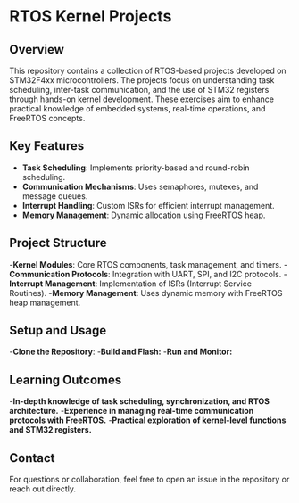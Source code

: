 # RTOS Kernel Projects

## Overview  
This repository contains a collection of RTOS-based projects developed on STM32F4xx microcontrollers. The projects focus on understanding task scheduling, inter-task communication, and the use of STM32 registers through hands-on kernel development. These exercises aim to enhance practical knowledge of embedded systems, real-time operations, and FreeRTOS concepts.

## Key Features  
- **Task Scheduling**: Implements priority-based and round-robin scheduling.  
- **Communication Mechanisms**: Uses semaphores, mutexes, and message queues.  
- **Interrupt Handling**: Custom ISRs for efficient interrupt management.  
- **Memory Management**: Dynamic allocation using FreeRTOS heap.  

## Project Structure  
-**Kernel Modules**: Core RTOS components, task management, and timers.
-**Communication Protocols**: Integration with UART, SPI, and I2C protocols.
-**Interrupt Management**: Implementation of ISRs (Interrupt Service Routines).
-**Memory Management**: Uses dynamic memory with FreeRTOS heap management.

## Setup and Usage
-**Clone the Repository**:
-**Build and Flash:**
-**Run and Monitor:**
## Learning Outcomes
-**In-depth knowledge of task scheduling, synchronization, and RTOS architecture.**
-**Experience in managing real-time communication protocols with FreeRTOS.**
-**Practical exploration of kernel-level functions and STM32 registers.**
## Contact
For questions or collaboration, feel free to open an issue in the repository or reach out directly.
